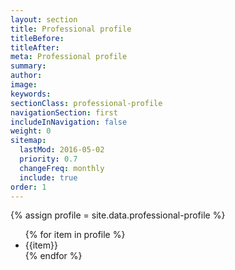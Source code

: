 ```yaml
---
layout: section
title: Professional profile
titleBefore:
titleAfter:
meta: Professional profile
summary:
author:
image:
keywords:
sectionClass: professional-profile
navigationSection: first
includeInNavigation: false
weight: 0
sitemap:
  lastMod: 2016-05-02
  priority: 0.7
  changeFreq: monthly
  include: true
order: 1
---
```


{% assign profile = site.data.professional-profile %}

<ul class="list-group push-0 milli">
{% for item in profile %}
  <li class="list-group__item {% if false == forloop.last %}push-1-4{% endif %}">{{item}}</li>
{% endfor %}
</ul>
